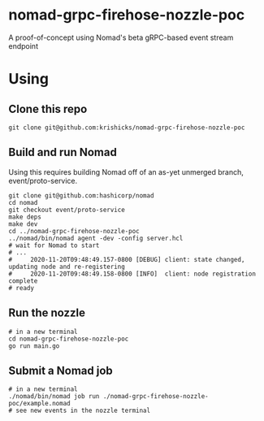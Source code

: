 # nomad-grpc-firehose-nozzle-poc
A proof-of-concept using Nomad's beta gRPC-based event stream endpoint

# Using

## Clone this repo

```
git clone git@github.com:krishicks/nomad-grpc-firehose-nozzle-poc
```

## Build and run Nomad
Using this requires building Nomad off of an as-yet unmerged branch, event/proto-service.

```
git clone git@github.com:hashicorp/nomad
cd nomad
git checkout event/proto-service
make deps
make dev
cd ../nomad-grpc-firehose-nozzle-poc
../nomad/bin/nomad agent -dev -config server.hcl
# wait for Nomad to start
# ...
#     2020-11-20T09:48:49.157-0800 [DEBUG] client: state changed, updating node and re-registering
#     2020-11-20T09:48:49.158-0800 [INFO]  client: node registration complete
# ready
```

## Run the nozzle

```
# in a new terminal
cd nomad-grpc-firehose-nozzle-poc
go run main.go
```

## Submit a Nomad job

```
# in a new terminal
./nomad/bin/nomad job run ./nomad-grpc-firehose-nozzle-poc/example.nomad
# see new events in the nozzle terminal
```
